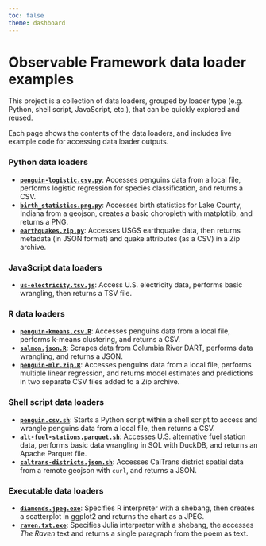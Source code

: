```yaml
---
toc: false
theme: dashboard
---
```


# Observable Framework data loader examples

This project is a collection of data loaders, grouped by loader type (e.g. Python, shell script, JavaScript, etc.), that can be quickly explored and reused.

Each page shows the contents of the data loaders, and includes live example code for accessing data loader outputs.

### Python data loaders

- **[`penguin-logistic.csv.py`](./python#csv)**: Accesses penguins data from a local file, performs logistic regression for species classification, and returns a CSV.
- **[`birth_statistics.png.py`](./python#png)**: Accesses birth statistics for Lake County, Indiana from a geojson, creates a basic choropleth with matplotlib, and returns a PNG.
- **[`earthquakes.zip.py`](./python#zip)**: Accesses USGS earthquake data, then returns metadata (in JSON format) and quake attributes (as a CSV) in a Zip archive.

### JavaScript data loaders

- **[`us-electricity.tsv.js`](./js#tsv)**: Access U.S. electricity data, performs basic wrangling, then returns a TSV file.

### R data loaders

- **[`penguin-kmeans.csv.R`](./r#csv)**: Accesses penguins data from a local file, performs k-means clustering, and returns a CSV.
- **[`salmon.json.R`](./r#json)**: Scrapes data from Columbia River DART, performs data wrangling, and returns a JSON.
- **[`penguin-mlr.zip.R`](./r#zip)**: Accesses penguins data from a local file, performs multiple linear regression, and returns model estimates and predictions in two separate CSV files added to a Zip archive.

### Shell script data loaders

- **[`penguin.csv.sh`](./shell#csv)**: Starts a Python script within a shell script to access and wrangle penguins data from a local file, then returns a CSV.
- **[`alt-fuel-stations.parquet.sh`](./shell#parquet)**: Accesses U.S. alternative fuel station data, performs basic data wrangling in SQL with DuckDB, and returns an Apache Parquet file.
- **[`caltrans-districts.json.sh`](./shell#json)**: Accesses CalTrans district spatial data from a remote geojson with `curl`, and returns a JSON.

### Executable data loaders

- **[`diamonds.jpeg.exe`](./exe#jpeg)**: Specifies R interpreter with a shebang, then creates a scatterplot in ggplot2 and returns the chart as a JPEG.
- **[`raven.txt.exe`](./exe#txt)**: Specifies Julia interpreter with a shebang, the accesses _The Raven_ text and returns a single paragraph from the poem as text.
